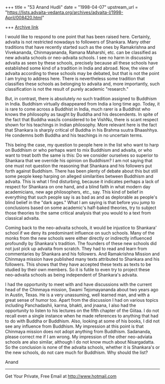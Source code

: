+++
title = "53 Anand Hudli"
date = "1998-04-07"
upstream_url = "https://lists.advaita-vedanta.org/archives/advaita-l/1998-April/008420.html"

+++
[Archive link](https://lists.advaita-vedanta.org/archives/advaita-l/1998-April/008420.html)

I would like to respond to one point that has been raised here.
Certainly, advaita is not restricted nowadays to followers of
Shankara. Many other traditions that have recently started
such as the ones by Ramakrishna and Vivekananda, Chinmayananda,
Ramana Maharshi, etc. can be classified as new advaita schools or
neo-advaita schools. I see no harm in discussing advaita as seen
by these schools, precisely because all these schools have
established some kind of a tradition in India and abroad. Now,
the view of advaita according to these schools may be debated,
but that is not the point I am trying to address here. There is
nevertheless some tradition that classifies these schools as
belonging to advaita and, more importantly, such classification
is not the result of purely academic "research."

But, in contrast, there is absolutely _no_ such tradition assigned
to Buddhism in India. Buddhism virtually disappeared from India
a long time ago. Today, it is rare to come across a Buddhist in India,
much rarer is a Buddhist who knows the philosophy as taught by
Buddha and his descendents. In spite of the fact that Buddha was/is
considered to be VishNu, there is scant respect shown for his
teachings in Indian philosophy. More relevant here is the fact that
Shankara is sharply critical of Buddha in his Brahma suutra Bhaashhya.
He condemns both Buddha and his teachings in no uncertain terms.

This being the case, my question to people here in the list who want
 to harp on Buddhism or who perhaps want to mix Buddhism and advaita,
 or who want to treat both the same is this:
Do we consider ourselves so superior to Shankara that we override
his opinion on Buddhism? I am not saying that one must not question
the reasoning that Shankara and his followers put forth against
Buddhism. There has been plenty of debate about this but still
some people keep harping on alleged similarities between Buddhism
and advaita. This is what I find disturbing, because it indicates
perhaps a lack of respect for Shankara on one hand, and a blind
faith in what modern day academicians, new age philosophers, etc.,
say. This kind of belief in everything that  such people  say
is as bad as and as deplorable as people's blind belief in the
"dark ages." What I am saying is that before you jump to conclusions
 based on some academic's half-baked theories, try to subject those
 theories to the same critical analysis that you would to a text
from classical advaita.

Coming back to the neo-advaita schools, it would be injustice to
Shankara' school if we deny its predominant influence on such
schools. Many of the monks from the new schools were either
directly or indirectly influenced profoundly by Shankara's tradition.
The founders of these new schools did not just pick up advaita
from scratch. They had to read and learn from commentaries by
Shankara and his followers. And Ramakrishna Mission and Chinmaya
mission have published many texts attributed to Shankara and his
followers. This shows that they have accepted these texts as
texts to be studied by their own members. So it is futile to
even try to project these neo-advaita schools as being independent
of Shankara's advaita.

 I had the opportunity to meet with and have discussions with the
 current head of the Chinmaya mission, Swami Tejomayananda about
 two years ago in Austin, Texas. He is a very unassuming, well
 learned man, and with a great sense of humor too. Apart from the
 discussion I had on various topics including Panchadashii, karma,
 bhakti, and jnaana, I also had the opportunity to listen to his
 lectures on the fifth chapter of the Giitaa. I do not recall even
 a single instance when he made references to anything that had to
 do with Buddha or Buddhism. Also, looking at some of his books,
 I did not see any influence from Buddhism. My impression at this
 point is that Chinmaya mission does not adopt anything from
Buddhism. Sadananda, please correct me if I am wrong. My impression
of the other neo-adviata schools are also similar, although I do not
know much about Nisargadatta. So the conclusion is none of the
advaita schools, whether it is Shankara's or the new schools, do not
care much for Buddhism. Why should the list?



Anand









______________________________________________________
Get Your Private, Free Email at http://www.hotmail.com

